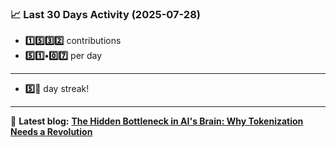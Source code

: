 <!--START_STATS-->
### 📈 Last 30 Days Activity (2025-07-28)  
- **1️⃣5️⃣3️⃣2️⃣** contributions  
- **5️⃣1️⃣•0️⃣7️⃣** per day
---
- **5️⃣🎱** day streak!
---
📝 **Latest blog:** [**The Hidden Bottleneck in AI's Brain: Why Tokenization Needs a Revolution**](https://andriak.com/blog/tokenization-revolution)
<!--END_STATS-->
